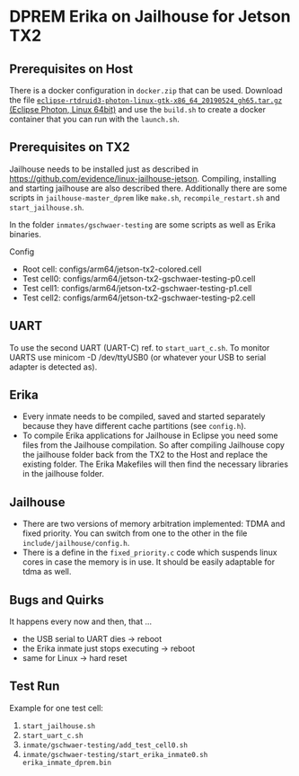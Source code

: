DPREM Erika on Jailhouse for Jetson TX2
=======================================

Prerequisites on Host
---------------------
There is a docker configuration in `docker.zip` that can be used. Download the file
[`eclipse-rtdruid3-photon-linux-gtk-x86_64_20190524_gh65.tar.gz` (Eclipse Photon, Linux 64bit)](https://www.erika-enterprise.com/index.php/download/erika-v3-download.html) and use the `build.sh` to create a docker container that you can run with the `launch.sh`.

Prerequisites on TX2
--------------------
Jailhouse needs to be installed just as described in <https://github.com/evidence/linux-jailhouse-jetson>.
Compiling, installing and starting jailhouse are also described there. Additionally there are some scripts in `jailhouse-master_dprem` like `make.sh`, `recompile_restart.sh` and `start_jailhouse.sh`.

In the folder `inmates/gschwaer-testing` are some scripts as well as Erika binaries.

Config
* Root cell: configs/arm64/jetson-tx2-colored.cell
* Test cell0: configs/arm64/jetson-tx2-gschwaer-testing-p0.cell
* Test cell1: configs/arm64/jetson-tx2-gschwaer-testing-p1.cell
* Test cell2: configs/arm64/jetson-tx2-gschwaer-testing-p2.cell

UART
----
To use the second UART (UART-C) ref. to `start_uart_c.sh`. To monitor UARTS use minicom -D /dev/ttyUSB0 (or whatever your USB to serial adapter is detected as).

Erika
-----
* Every inmate needs to be compiled, saved and started separately because they have different cache partitions (see `config.h`).
* To compile Erika applications for Jailhouse in Eclipse you need some files from the Jailhouse compilation. So after compiling Jailhouse copy the jailhouse folder back from the TX2 to the Host and replace the existing folder. The Erika Makefiles will then find the necessary libraries in the jailhouse folder.

Jailhouse
---------
* There are two versions of memory arbitration implemented: TDMA and fixed priority. You can switch from one to the other in the file `include/jailhouse/config.h`.
* There is a define in the `fixed_priority.c` code which suspends linux cores in case the memory is in use. It should be easily adaptable for tdma as well.

Bugs and Quirks
---------------
It happens every now and then, that ...
* the USB serial to UART dies -> reboot
* the Erika inmate just stops executing -> reboot
* same for Linux -> hard reset

Test Run
--------
Example for one test cell:
1. `start_jailhouse.sh`
1. `start_uart_c.sh`
1. `inmate/gschwaer-testing/add_test_cell0.sh`
1. `inmate/gschwaer-testing/start_erika_inmate0.sh erika_inmate_dprem.bin`
